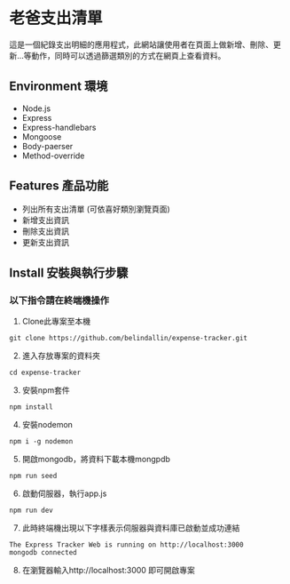 # 老爸支出清單
這是一個紀錄支出明細的應用程式，此網站讓使用者在頁面上做新增、刪除、更新...等動作，同時可以透過篩選類別的方式在網頁上查看資料。

## Environment 環境
- Node.js
- Express
- Express-handlebars
- Mongoose
- Body-paerser
- Method-override

## Features 產品功能
- 列出所有支出清單 (可依喜好類別瀏覽頁面)
- 新增支出資訊
- 刪除支出資訊
- 更新支出資訊

## Install 安裝與執行步驟
### 以下指令請在終端機操作
1. Clone此專案至本機
```
git clone https://github.com/belindallin/expense-tracker.git
```
2. 進入存放專案的資料夾
```
cd expense-tracker
```
3. 安裝npm套件
```
npm install
```
4. 安裝nodemon
```
npm i -g nodemon
```
5. 開啟mongodb，將資料下載本機mongpdb
```
npm run seed
```
6. 啟動伺服器，執行app.js
```
npm run dev
```
7. 此時終端機出現以下字樣表示伺服器與資料庫已啟動並成功連結
```
The Express Tracker Web is running on http://localhost:3000
mongodb connected

```
8. 在瀏覽器輸入http://localhost:3000 即可開啟專案